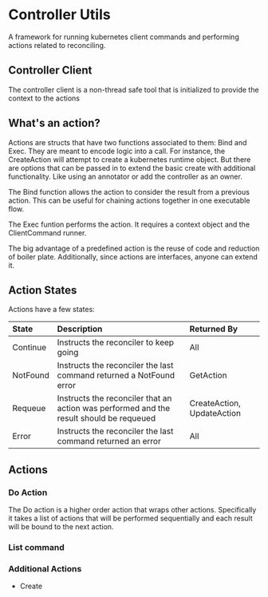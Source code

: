 # Controller Utils

A framework for running kubernetes client commands and performing actions related to reconciling.

## Controller Client

The controller client is a non-thread safe tool that is initialized to provide the context to the actions

## What's an action?

Actions are structs that have two functions associated to them: Bind and Exec. They are meant to encode logic into a call. For instance, the CreateAction will attempt to create a kubernetes runtime object. But there are options that can be passed in to extend the basic create with additional functionality. Like using an annotator or add the controller as an owner.

The Bind function allows the action to consider the result from a previous action. This can be useful for chaining actions together in one executable flow.

The Exec funtion performs the action. It requires a context object and the ClientCommand runner.

The big advantage of a predefined action is the reuse of code and reduction of boiler plate. Additionally, since actions are interfaces, anyone can extend it.

## Action States

Actions have a few states:

| State    | Description                                                                             | Returned By                |
| :------- | :-------------------------------------------------------------------------------------- | :------------------------- |
| Continue | Instructs the reconciler to keep going                                                  | All                        |
| NotFound | Instructs the reconciler the last command returned a NotFound error                     | GetAction                  |
| Requeue  | Instructs the reconciler that an action was performed and the result should be requeued | CreateAction, UpdateAction |
| Error    | Instructs the reconciler the last command returned an error                             | All                        |

## Actions

### Do Action

The Do action is a higher order action that wraps other actions. Specifically it takes a list of actions that will be performed sequentially and each result will be bound to the next action.

### List command

### Additional Actions

- Create
